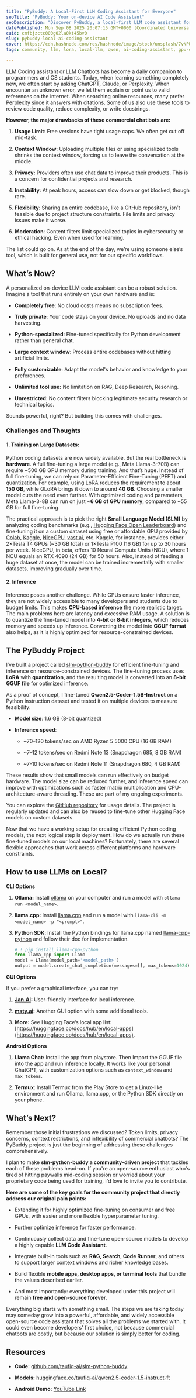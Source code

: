 ```yaml
---
title: "PyBuddy: A Local-First LLM Coding Assistant for Everyone"
seoTitle: "PyBuddy: Your on-device AI Code Assistant"
seoDescription: "Discover PyBuddy, a local-first LLM code assistant for Python coding, offering privacy, flexibility, and free use on your own device"
datePublished: Mon Sep 08 2025 20:07:15 GMT+0000 (Coordinated Universal Time)
cuid: cmfbjzctc000g02la0kt45bv0
slug: pybuddy-local-ai-coding-assistant
cover: https://cdn.hashnode.com/res/hashnode/image/stock/unsplash/7vNPUkY3gg4/upload/2d54f0ed39c1fe72c739aad176bf179d.jpeg
tags: community, llm, lora, local-llm, qwen, ai-coding-assistant, gpu-optimization, mobile-llm

---
```


LLM Coding assistant or LLM Chatbots has become a daily companion to programmers and CS students. Today, when learning something completely new, we often start by asking ChatGPT, Claude, or Perplexity. When encounter an unknown error, we let them explain or point us to valid references on the internet. When searching online resources, many prefer Perplexity since it answers with citations. Some of us also use these tools to review code quality, reduce complexity, or write docstrings.

**However, the major drawbacks of these commercial chat bots are:**

1. **Usage Limit**: Free versions have tight usage caps. We often get cut off mid-task.
    
2. **Context Window**: Uploading multiple files or using specialized tools shrinks the context window, forcing us to leave the conversation at the middle.
    
3. **Privacy:** Providers often use chat data to improve their products. This is a concern for confidential projects and research.
    
4. **Instability**: At peak hours, access can slow down or get blocked, though rare.
    
5. **Flexibility**: Sharing an entire codebase, like a GitHub repository, isn’t feasible due to project structure constraints. File limits and privacy issues make it worse.
    
6. **Moderation**: Content filters limit specialized topics in cybersecurity or ethical hacking. Even when used for learning.
    

The list could go on. As at the end of the day, we’re using someone else’s tool, which is built for general use, not for our specific workflows.

## What’s Now?

A personalized on-device LLM code assistant can be a robust solution. Imagine a tool that runs entirely on your own hardware and is:

* **Completely free**: No cloud costs means no subscription fees.
    
* **Truly private**: Your code stays on your device. No uploads and no data harvesting.
    
* **Python-specialized**: Fine-tuned specifically for Python development rather than general chat.
    
* **Large context window**: Process entire codebases without hitting artificial limits.
    
* **Fully customizable**: Adapt the model's behavior and knowledge to your preferences.
    
* **Unlimited tool use:** No limitation on RAG, Deep Research, Resoning.
    
* **Unrestricted**: No content filters blocking legitimate security research or technical topics.
    

Sounds powerful, right? But building this comes with challenges.

### Challenges and Thoughts

#### 1\. Training on Large Datasets:

Python coding datasets are now widely available. But the real bottleneck is **hardware**. A full fine-tuning a large model (e.g., Meta Llama-3-70B) can require ~500 GB GPU memory during training. And that’s huge. Instead of full fine-tuning, we can rely on Parameter-Efficient Fine-Tuning (PEFT) and quantization. For example, using LoRA reduces the requirement to about **150 GB**, while QLoRA brings it down to around **40 GB**. Choosing a smaller model cuts the need even further. With optimized coding and parameters, Meta Llama-3-8B can run on just ~**6 GB of GPU memory**, compared to ~55 GB for full fine-tuning.

The practical approach is to pick the right **Small Language Model (SLM)** by analyzing coding benchmarks (e.g., [Hugging Face Open Leaderboard](https://huggingface.co/spaces/open-llm-leaderboard/open_llm_leaderboard#/)) and fine-tuning it on a custom dataset using free or affordable GPU provided by [Colab](https://colab.research.google.com/), [Kaggle](https://www.kaggle.com/), [NiceGPU](https://www.nicegpu.com/), [vast.ai](https://vast.ai/pricing), etc. Kaggle, for instance, provides either 2×Tesla T4 GPUs (~30 GB total) or 1×Tesla P100 (16 GB) for up to 30 hours per week. NiceGPU, in beta, offers 10 Neural Compute Units (NCU), where 1 NCU equals an RTX 4090 (24 GB) for 50 hours. Also, instead of feeding a huge dataset at once, the model can be trained incrementally with smaller datasets, improving gradually over time.

#### 2\. Inference

Inference poses another challenge. While GPUs ensure faster inference, they are not widely accessible to many developers and students due to budget limits. This makes **CPU-based inference** the more realistic target. The main problems here are latency and excessive RAM usage. A solution is to quantize the fine-tuned model into **4-bit or 8-bit integers**, which reduces memory and speeds up inference. Converting the model into **GGUF format** also helps, as it is highly optimized for resource-constrained devices.

## The PyBuddy Project

I’ve built a project called [slm-python-buddy](https://github.com/taufiq-ai/slm-python-buddy) for efficient fine-tuning and inference on resource-constrained devices. The fine-tuning process uses **LoRA** with **quantization**, and the resulting model is converted into an **8-bit GGUF file** for optimized inference.

As a proof of concept, I fine-tuned **Qwen2.5-Coder-1.5B-Instruct** on a Python instruction dataset and tested it on multiple devices to measure feasibility:

* **Model size**: 1.6 GB (8-bit quantized)
    
* **Inference speed**:
    
    * ~70–120 tokens/sec on AMD Ryzen 5 5000 CPU (16 GB RAM)
        
    * ~7–12 tokens/sec on Redmi Note 13 (Snapdragon 685, 8 GB RAM)
        
    * ~7-10 tokens/sec on Redmi Note 11 (Snapdragon 680, 4 GB RAM)
        

These results show that small models can run effectively on budget hardware. The model size can be reduced further, and inference speed can improve with optimizations such as faster matrix multiplication and CPU-architecture-aware threading. These are part of my ongoing experiments.

You can explore the [GitHub repository](https://github.com/taufiq-ai/slm-python-buddy) for usage details. The project is regularly updated and can also be reused to fine-tune other Hugging Face models on custom datasets.

Now that we have a working setup for creating efficient Python coding models, the next logical step is deployment. How do we actually run these fine-tuned models on our local machines? Fortunately, there are several flexible approaches that work across different platforms and hardware constraints.

## How to use LLMs on Local?

**CLI Options**

1. **Ollama:** Install [ollama](http://ollama.com/) on your computer and run a model with `ollama run <model_name>`.
    
2. **llama.cpp:** Install [llama.cpp](https://github.com/ggml-org/llama.cpp) and run a model with `llama-cli -m <model_name> -p "<prompt>"`.
    
3. **Python SDK**: Install the Python bindings for llama.cpp named [llama-cpp-python](https://llama-cpp-python.readthedocs.io/en/latest/) and follow their doc for implementation.
    
    ```python
    # ! pip install llama-cpp-python
    from llama_cpp import Llama
    model = Llama(model_path='<model_path>')
    output = model.create_chat_completion(messages=[], max_tokens=1024)
    ```
    

**GUI Options**

If you prefer a graphical interface, you can try:

1. [**Jan.AI**](https://jan.ai/docs/desktop/linux)**:** User-friendly interface for local inference.
    
2. [**msty.ai**](https://msty.ai/)**:** Another GUI option with some additional tools.
    
3. **More:** See Hugging Face’s local app list: [https://huggingface.co/docs/hub/en/local-apps](https://huggingface.co/docs/hub/en/local-apps).
    

**Android Options**

1. **Llama Chat:** Install the app from playstore. Then Import the GGUF file into the app and run inference locally. It works like your personal ChatGPT, with customization options such as `context_window` and `max_tokens`.
    
2. **Termux**: Install Termux from the Play Store to get a Linux-like environment and run Ollama, llama.cpp, or the Python SDK directly on your phone.
    

## **What’s Next?**

Remember those initial frustrations we discussed? Token limits, privacy concerns, context restrictions, and inflexibility of commercial chatbots? The PyBuddy project is just the beginning of addressing these challenges comprehensively.

I plan to make **slm-python-buddy a community-driven project** that tackles each of these problems head-on. If you're an open-source enthusiast who's tired of hitting paywalls mid-coding session or worried about your proprietary code being used for training, I'd love to invite you to contribute.

**Here are some of the key goals for the community project that directly address our original pain points:**

* Extending it for highly optimized fine-tuning on consumer and free GPUs, with easier and more flexible hyperparameter tuning.
    
* Further optimize inference for faster performance.
    
* Continuously collect data and fine-tune open-source models to develop a highly capable **LLM Code Assistant**.
    
* Integrate built-in tools such as **RAG, Search, Code Runner**, and others to support larger context windows and richer knowledge bases.
    
* Build flexible **mobile apps, desktop apps, or terminal tools** that bundle the values described earlier.
    
* And most importantly: everything developed under this project will remain **free and open-source forever**.
    

Everything big starts with something small. The steps we are taking today may someday grow into a powerful, affordable, and widely accessible open-source code assistant that solves all the problems we started with. It could even become developers' first choice, not because commercial chatbots are costly, but because our solution is simply better for coding.

## Resources

* **Code:** [github.com/taufiq-ai/slm-python-buddy](http://github.com/taufiq-ai/slm-python-buddy)
    
* **Models:** [huggingface.co/taufiq-ai/qwen2.5-coder-1.5-instruct-ft](http://huggingface.co/taufiq-ai/qwen2.5-coder-1.5-instruct-ft)
    
* **Android Demo:** [YouTube Link](https://www.youtube.com/watch?v=GkIkqUldQak)